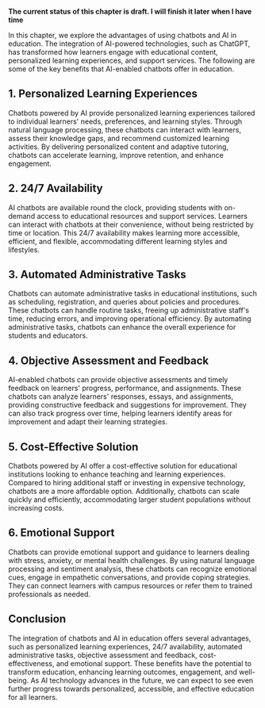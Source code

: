 **The current status of this chapter is draft. I will finish it later when I have time**

In this chapter, we explore the advantages of using chatbots and AI in education. The integration of AI-powered technologies, such as ChatGPT, has transformed how learners engage with educational content, personalized learning experiences, and support services. The following are some of the key benefits that AI-enabled chatbots offer in education.

**1. Personalized Learning Experiences**
----------------------------------------

Chatbots powered by AI provide personalized learning experiences tailored to individual learners' needs, preferences, and learning styles. Through natural language processing, these chatbots can interact with learners, assess their knowledge gaps, and recommend customized learning activities. By delivering personalized content and adaptive tutoring, chatbots can accelerate learning, improve retention, and enhance engagement.

**2. 24/7 Availability**
------------------------

AI chatbots are available round the clock, providing students with on-demand access to educational resources and support services. Learners can interact with chatbots at their convenience, without being restricted by time or location. This 24/7 availability makes learning more accessible, efficient, and flexible, accommodating different learning styles and lifestyles.

**3. Automated Administrative Tasks**
-------------------------------------

Chatbots can automate administrative tasks in educational institutions, such as scheduling, registration, and queries about policies and procedures. These chatbots can handle routine tasks, freeing up administrative staff's time, reducing errors, and improving operational efficiency. By automating administrative tasks, chatbots can enhance the overall experience for students and educators.

**4. Objective Assessment and Feedback**
----------------------------------------

AI-enabled chatbots can provide objective assessments and timely feedback on learners' progress, performance, and assignments. These chatbots can analyze learners' responses, essays, and assignments, providing constructive feedback and suggestions for improvement. They can also track progress over time, helping learners identify areas for improvement and adapt their learning strategies.

**5. Cost-Effective Solution**
------------------------------

Chatbots powered by AI offer a cost-effective solution for educational institutions looking to enhance teaching and learning experiences. Compared to hiring additional staff or investing in expensive technology, chatbots are a more affordable option. Additionally, chatbots can scale quickly and efficiently, accommodating larger student populations without increasing costs.

**6. Emotional Support**
------------------------

Chatbots can provide emotional support and guidance to learners dealing with stress, anxiety, or mental health challenges. By using natural language processing and sentiment analysis, these chatbots can recognize emotional cues, engage in empathetic conversations, and provide coping strategies. They can connect learners with campus resources or refer them to trained professionals as needed.

**Conclusion**
--------------

The integration of chatbots and AI in education offers several advantages, such as personalized learning experiences, 24/7 availability, automated administrative tasks, objective assessment and feedback, cost-effectiveness, and emotional support. These benefits have the potential to transform education, enhancing learning outcomes, engagement, and well-being. As AI technology advances in the future, we can expect to see even further progress towards personalized, accessible, and effective education for all learners.
